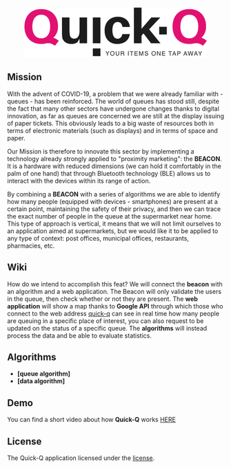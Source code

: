 <p align="center"><img src="public/img/brand.png"></p>

## Mission

With the advent of COVID-19, a problem that we were already familiar with - queues - has been reinforced.
The world of queues has stood still, despite the fact that many other sectors have undergone changes thanks to digital innovation, as far as queues are concerned we are still at the display issuing of paper tickets.
This obviously leads to a big waste of resources both in terms of electronic materials (such as displays) and in terms of space and paper.
 
Our Mission is therefore to innovate this sector by implementing a technology already strongly applied to "proximity marketing": the **BEACON**.
It is a hardware with reduced dimensions (we can hold it comfortably in the palm of one hand) that through Bluetooth technology (BLE) allows us to interact with the devices within its range of action.
 
By combining a **BEACON** with a series of algorithms we are able to identify how many people (equipped with devices - smartphones) are present at a certain point, maintaining the safety of their privacy, and then we can trace the exact number of people in the queue at the supermarket near home.
This type of approach is vertical, it means that we will not limit ourselves to an application aimed at supermarkets, but we would like it to be applied to any type of context: post offices, municipal offices, restaurants, pharmacies, etc.


## Wiki

How do we intend to accomplish this feat?
We will connect the **beacon** with an algorithm and a web application.
The Beacon will only validate the users in the queue, then check whether or not they are present.
The **web application** will show a map thanks to **Google API** through which those who connect to the web address [quick-q](https://quick-q.com) can see in real time how many people are queuing in a specific place of interest, you can also request to be updated on the status of a specific queue.
The **algorithms** will instead process the data and be able to evaluate statistics.


## Algorithms

- **[queue algorithm]**
- **[data algorithm]**


## Demo

You can find a short video about how **Quick-Q** works [HERE](https://youtu.be/N30Og85SA64)

## License

The Quick-Q application licensed under the [license](https://github.com/passasooz/quick-q/blob/master/LICENSE).
